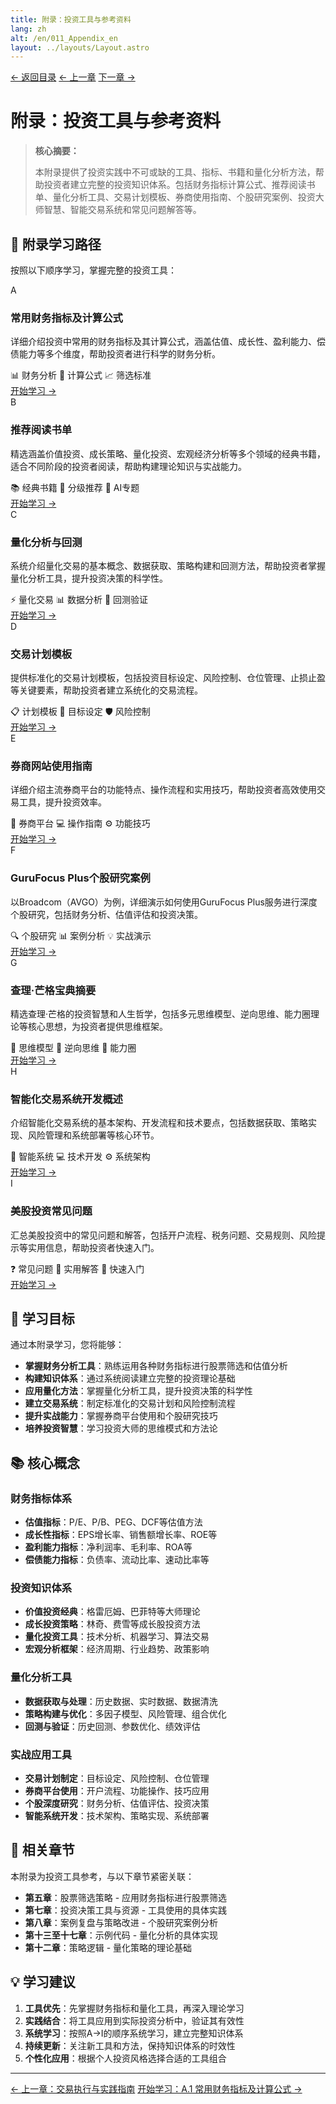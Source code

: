 ```yaml
---
title: 附录：投资工具与参考资料
lang: zh
alt: /en/011_Appendix_en
layout: ../layouts/Layout.astro
---
```


<div class="top-nav">
  <a href="/">← 返回目录</a>
  <a href="/010_Chapter10_Trading_Execution_and_Practical_Guide_CN">← 上一章</a>
  <a href="/012_Strategy_Logic_CN">下一章 →</a>
</div>

# 附录：投资工具与参考资料

> **核心摘要：**
> 
> 本附录提供了投资实践中不可或缺的工具、指标、书籍和量化分析方法，帮助投资者建立完整的投资知识体系。包括财务指标计算公式、推荐阅读书单、量化分析工具、交易计划模板、券商使用指南、个股研究案例、投资大师智慧、智能交易系统和常见问题解答等。

## 📖 附录学习路径

按照以下顺序学习，掌握完整的投资工具：

<div class="chapters-grid">
  <div class="chapter-card">
    <div class="chapter-header">
      <span class="chapter-number">A</span>
      <h3>常用财务指标及计算公式</h3>
    </div>
    <p>详细介绍投资中常用的财务指标及其计算公式，涵盖估值、成长性、盈利能力、偿债能力等多个维度，帮助投资者进行科学的财务分析。</p>
    <div class="chapter-features">
      <span class="feature-tag">📊 财务分析</span>
      <span class="feature-tag">🧮 计算公式</span>
      <span class="feature-tag">📈 筛选标准</span>
    </div>
    <a href="/011_Appendix/A.1_Financial_Indicators_and_Formulas_CN" class="chapter-link">开始学习 →</a>
  </div>

  <div class="chapter-card">
    <div class="chapter-header">
      <span class="chapter-number">B</span>
      <h3>推荐阅读书单</h3>
    </div>
    <p>精选涵盖价值投资、成长策略、量化投资、宏观经济分析等多个领域的经典书籍，适合不同阶段的投资者阅读，帮助构建理论知识与实战能力。</p>
    <div class="chapter-features">
      <span class="feature-tag">📚 经典书籍</span>
      <span class="feature-tag">🎯 分级推荐</span>
      <span class="feature-tag">🤖 AI专题</span>
    </div>
    <a href="/011_Appendix/B.1_Recommended_Reading_List_CN" class="chapter-link">开始学习 →</a>
  </div>

  <div class="chapter-card">
    <div class="chapter-header">
      <span class="chapter-number">C</span>
      <h3>量化分析与回测</h3>
    </div>
    <p>系统介绍量化交易的基本概念、数据获取、策略构建和回测方法，帮助投资者掌握量化分析工具，提升投资决策的科学性。</p>
    <div class="chapter-features">
      <span class="feature-tag">⚡ 量化交易</span>
      <span class="feature-tag">📊 数据分析</span>
      <span class="feature-tag">🔄 回测验证</span>
    </div>
    <a href="/011_Appendix/C.1_Quantitative_Analysis_and_Backtesting_CN" class="chapter-link">开始学习 →</a>
  </div>

  <div class="chapter-card">
    <div class="chapter-header">
      <span class="chapter-number">D</span>
      <h3>交易计划模板</h3>
    </div>
    <p>提供标准化的交易计划模板，包括投资目标设定、风险控制、仓位管理、止损止盈等关键要素，帮助投资者建立系统化的交易流程。</p>
    <div class="chapter-features">
      <span class="feature-tag">📋 计划模板</span>
      <span class="feature-tag">🎯 目标设定</span>
      <span class="feature-tag">🛡️ 风险控制</span>
    </div>
    <a href="/011_Appendix/D.1_Trading_Plan_Templates_CN" class="chapter-link">开始学习 →</a>
  </div>

  <div class="chapter-card">
    <div class="chapter-header">
      <span class="chapter-number">E</span>
      <h3>券商网站使用指南</h3>
    </div>
    <p>详细介绍主流券商平台的功能特点、操作流程和实用技巧，帮助投资者高效使用交易工具，提升投资效率。</p>
    <div class="chapter-features">
      <span class="feature-tag">🏦 券商平台</span>
      <span class="feature-tag">💻 操作指南</span>
      <span class="feature-tag">⚙️ 功能技巧</span>
    </div>
    <a href="/011_Appendix/E.1_Broker_Platform_Guide_CN" class="chapter-link">开始学习 →</a>
  </div>

  <div class="chapter-card">
    <div class="chapter-header">
      <span class="chapter-number">F</span>
      <h3>GuruFocus Plus个股研究案例</h3>
    </div>
    <p>以Broadcom（AVGO）为例，详细演示如何使用GuruFocus Plus服务进行深度个股研究，包括财务分析、估值评估和投资决策。</p>
    <div class="chapter-features">
      <span class="feature-tag">🔍 个股研究</span>
      <span class="feature-tag">📊 案例分析</span>
      <span class="feature-tag">💡 实战演示</span>
    </div>
    <a href="/011_Appendix/F.1_GuruFocus_Plus_Case_Study_CN" class="chapter-link">开始学习 →</a>
  </div>

  <div class="chapter-card">
    <div class="chapter-header">
      <span class="chapter-number">G</span>
      <h3>查理·芒格宝典摘要</h3>
    </div>
    <p>精选查理·芒格的投资智慧和人生哲学，包括多元思维模型、逆向思维、能力圈理论等核心思想，为投资者提供思维框架。</p>
    <div class="chapter-features">
      <span class="feature-tag">🧠 思维模型</span>
      <span class="feature-tag">🔄 逆向思维</span>
      <span class="feature-tag">🎯 能力圈</span>
    </div>
    <a href="/011_Appendix/G.1_Charlie_Munger_Wisdom_CN" class="chapter-link">开始学习 →</a>
  </div>

  <div class="chapter-card">
    <div class="chapter-header">
      <span class="chapter-number">H</span>
      <h3>智能化交易系统开发概述</h3>
    </div>
    <p>介绍智能化交易系统的基本架构、开发流程和技术要点，包括数据获取、策略实现、风险管理和系统部署等核心环节。</p>
    <div class="chapter-features">
      <span class="feature-tag">🤖 智能系统</span>
      <span class="feature-tag">💻 技术开发</span>
      <span class="feature-tag">⚙️ 系统架构</span>
    </div>
    <a href="/011_Appendix/H.1_Intelligent_Trading_System_CN" class="chapter-link">开始学习 →</a>
  </div>

  <div class="chapter-card">
    <div class="chapter-header">
      <span class="chapter-number">I</span>
      <h3>美股投资常见问题</h3>
    </div>
    <p>汇总美股投资中的常见问题和解答，包括开户流程、税务问题、交易规则、风险提示等实用信息，帮助投资者快速入门。</p>
    <div class="chapter-features">
      <span class="feature-tag">❓ 常见问题</span>
      <span class="feature-tag">📝 实用解答</span>
      <span class="feature-tag">🚀 快速入门</span>
    </div>
    <a href="/011_Appendix/I.1_US_Stock_Investment_FAQ_CN" class="chapter-link">开始学习 →</a>
  </div>
</div>

## 🎯 学习目标

通过本附录学习，您将能够：

- **掌握财务分析工具**：熟练运用各种财务指标进行股票筛选和估值分析
- **构建知识体系**：通过系统阅读建立完整的投资理论基础
- **应用量化方法**：掌握量化分析工具，提升投资决策的科学性
- **建立交易系统**：制定标准化的交易计划和风险控制流程
- **提升实战能力**：掌握券商平台使用和个股研究技巧
- **培养投资智慧**：学习投资大师的思维模式和方法论

## 📚 核心概念

### 财务指标体系
- **估值指标**：P/E、P/B、PEG、DCF等估值方法
- **成长性指标**：EPS增长率、销售额增长率、ROE等
- **盈利能力指标**：净利润率、毛利率、ROA等
- **偿债能力指标**：负债率、流动比率、速动比率等

### 投资知识体系
- **价值投资经典**：格雷厄姆、巴菲特等大师理论
- **成长投资策略**：林奇、费雪等成长股投资方法
- **量化投资工具**：技术分析、机器学习、算法交易
- **宏观分析框架**：经济周期、行业趋势、政策影响

### 量化分析工具
- **数据获取与处理**：历史数据、实时数据、数据清洗
- **策略构建与优化**：多因子模型、风险管理、组合优化
- **回测与验证**：历史回测、参数优化、绩效评估

### 实战应用工具
- **交易计划制定**：目标设定、风险控制、仓位管理
- **券商平台使用**：开户流程、功能操作、技巧应用
- **个股深度研究**：财务分析、估值评估、投资决策
- **智能系统开发**：技术架构、策略实现、系统部署

## 🔗 相关章节

本附录为投资工具参考，与以下章节紧密关联：

- **第五章**：股票筛选策略 - 应用财务指标进行股票筛选
- **第七章**：投资决策工具与资源 - 工具使用的具体实践
- **第八章**：案例复盘与策略改进 - 个股研究案例分析
- **第十三至十七章**：示例代码 - 量化分析的具体实现
- **第十二章**：策略逻辑 - 量化策略的理论基础

## 💡 学习建议

1. **工具优先**：先掌握财务指标和量化工具，再深入理论学习
2. **实践结合**：将工具应用到实际投资分析中，验证其有效性
3. **系统学习**：按照A→I的顺序系统学习，建立完整知识体系
4. **持续更新**：关注新工具和方法，保持知识体系的时效性
5. **个性化应用**：根据个人投资风格选择合适的工具组合

---

<div class="bottom-nav">
  <a href="/010_Chapter10_Trading_Execution_and_Practical_Guide_CN">← 上一章：交易执行与实践指南</a>
  <a href="/011_Appendix/A.1_Financial_Indicators_and_Formulas_CN">开始学习：A.1 常用财务指标及计算公式 →</a>
</div> 